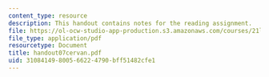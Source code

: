 ```yaml
---
content_type: resource
description: This handout contains notes for the reading assignment.
file: https://ol-ocw-studio-app-production.s3.amazonaws.com/courses/21l-012-forms-of-western-narrative-spring-2004/31084149800566224790bff51482cfe1_handout07cervan.pdf
file_type: application/pdf
resourcetype: Document
title: handout07cervan.pdf
uid: 31084149-8005-6622-4790-bff51482cfe1
---
```

